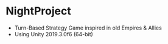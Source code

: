 # NightProject
- Turn-Based Strategy Game inspired in old Empires & Allies
- Using Unity 2019.3.0f6 (64-bit)
